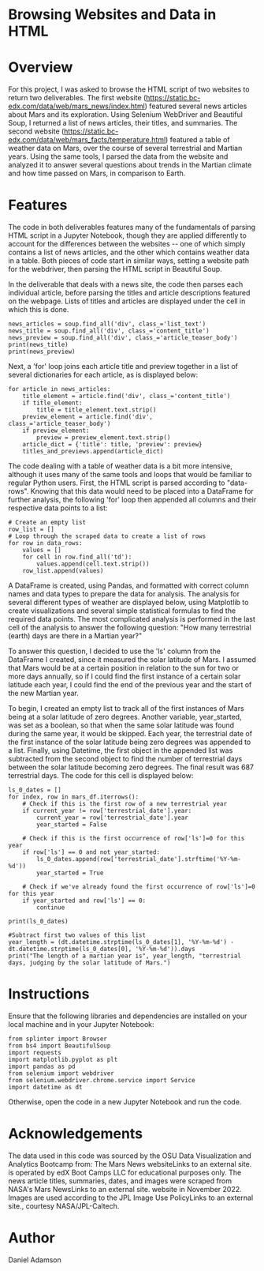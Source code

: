 # Browsing Websites and Data in HTML

# Overview

For this project, I was asked to browse the HTML script of two websites to return two deliverables. The first website (https://static.bc-edx.com/data/web/mars_news/index.html)
featured several news articles about Mars and its exploration. Using Selenium WebDriver and Beautiful Soup, I returned a list of news articles, their
titles, and summaries. The second website (https://static.bc-edx.com/data/web/mars_facts/temperature.html) featured a table of weather data on Mars,
over the course of several terrestrial and Martian years. Using the same tools, I parsed the data from the website and analyzed it to answer several
questions about trends in the Martian climate and how time passed on Mars, in comparison to Earth.

# Features

The code in both deliverables features many of the fundamentals of parsing HTML script in a Jupyter Notebook, though they are applied differently to
account for the differences between the websites -- one of which simply contains a list of news articles, and the other which contains weather data
in a table. Both pieces of code start in similar ways, setting a website path for the webdriver, then parsing the HTML script in Beautiful Soup. 

In the deliverable that deals with a news site, the code then parses each individual article, before parsing the titles and article descriptions
featured on the webpage. Lists of titles and articles are displayed under the cell in which this is done. 
  
    news_articles = soup.find_all('div', class_='list_text')
    news_title = soup.find_all('div', class_='content_title')
    news_preview = soup.find_all('div', class_='article_teaser_body')
    print(news_title)
    print(news_preview)

Next, a 'for' loop joins each article title and preview together in a list of several dictionaries for each article, as is displayed below:

    for article in news_articles:
        title_element = article.find('div', class_='content_title')
        if title_element:
            title = title_element.text.strip()
        preview_element = article.find('div', class_='article_teaser_body')
        if preview_element:
            preview = preview_element.text.strip()
        article_dict = {'title': title, 'preview': preview}
        titles_and_previews.append(article_dict)
       
The code dealing with a table of weather data is a bit more intensive, although it uses many of the same tools and loops that would be familiar
to regular Python users. First, the HTML script is parsed according to "data-rows". Knowing that this data would need to be placed into a DataFrame
for further analysis, the following 'for' loop then appended all columns and their respective data points to a list:

    # Create an empty list
    row_list = []
    # Loop through the scraped data to create a list of rows
    for row in data_rows:
        values = []
        for cell in row.find_all('td'):
            values.append(cell.text.strip())
        row_list.append(values)  

A DataFrame is created, using Pandas, and formatted with correct column names and data types to prepare the data for analysis. The analysis for 
several different types of weather are displayed below, using Matplotlib to create visualizations and several simple statistical formulas to find
the required data points. The most complicated analysis is performed in the last cell of the analysis to answer the following question: 
"How many terrestrial (earth) days are there in a Martian year?" 

To answer this question, I decided to use the 'ls' column from the DataFrame I created, since it measured the solar latitude of Mars. I assumed that
Mars would be at a certain position in relation to the sun for two or more days annually, so if I could find the first instance of a certain solar latitude
each year, I could find the end of the previous year and the start of the new Martian year. 

To begin, I created an empty list to track all of the first instances of Mars being at a solar latitude of zero degrees. Another variable, year_started, was set as a boolean, 
so that when the same solar latitude was found during the same year, it would be skipped. Each year, the terrestrial date of the first instance of the
solar latitude being zero degrees was appended to a list. Finally, using Datetime, the first object in the appended list was subtracted from the second object to
find the number of terrestrial days between the solar latitude becoming zero degrees. The final result was 687 terrestrial days. The code for this cell
is displayed below:

    ls_0_dates = []
    for index, row in mars_df.iterrows():
        # Check if this is the first row of a new terrestrial year
        if current_year != row['terrestrial_date'].year:
            current_year = row['terrestrial_date'].year
            year_started = False

        # Check if this is the first occurrence of row['ls']=0 for this year
        if row['ls'] == 0 and not year_started:
            ls_0_dates.append(row['terrestrial_date'].strftime('%Y-%m-%d'))
            year_started = True

        # Check if we've already found the first occurrence of row['ls']=0 for this year
        if year_started and row['ls'] == 0:
            continue

    print(ls_0_dates)

    #Subtract first two values of this list
    year_length = (dt.datetime.strptime(ls_0_dates[1], '%Y-%m-%d') - dt.datetime.strptime(ls_0_dates[0], '%Y-%m-%d')).days
    print("The length of a martian year is", year_length, "terrestrial days, judging by the solar latitude of Mars.")


# Instructions

Ensure that the following libraries and dependencies are installed on your local machine and in your Jupyter Notebook:

    from splinter import Browser
    from bs4 import BeautifulSoup
    import requests
    import matplotlib.pyplot as plt
    import pandas as pd
    from selenium import webdriver
    from selenium.webdriver.chrome.service import Service
    import datetime as dt
    
Otherwise, open the code in a new Jupyter Notebook and run the code.


# Acknowledgements
The data used in this code was sourced by the OSU Data Visualization and Analytics Bootcamp from:
The Mars News websiteLinks to an external site. is operated by edX Boot Camps LLC for educational purposes only. The news article titles, summaries, dates, and images were scraped from NASA's Mars NewsLinks to an external site. website in November 2022. Images are used according to the JPL Image Use PolicyLinks to an external site., courtesy NASA/JPL-Caltech.

# Author
Daniel Adamson


